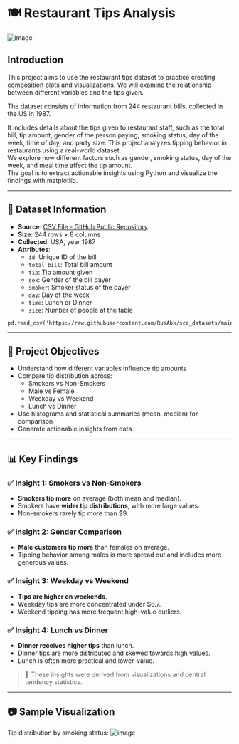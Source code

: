# 🍽️ Restaurant Tips Analysis
![image](https://github.com/user-attachments/assets/075aed6c-b3ab-4f86-8b18-b744fae76a44)

## Introduction
This project aims to use the restaurant tips dataset to practice creating composition plots and visualizations. We will examine the relationship between different variables and the tips given.

The dataset consists of information from 244 restaurant bills, collected in the US in 1987.

It includes details about the tips given to restaurant staff, such as the total bill, tip amount, gender of the person paying, smoking status, day of the week, time of day, and party size.
This project analyzes tipping behavior in restaurants using a real-world dataset.  
We explore how different factors such as gender, smoking status, day of the week, and meal time affect the tip amount.  
The goal is to extract actionable insights using Python and visualize the findings with matplotlib.

---

## 📂 Dataset Information

- **Source**: [CSV File - GitHub Public Repository](https://raw.githubusercontent.com/RusAbk/sca_datasets/main/tips.csv)
- **Size**: 244 rows × 8 columns
- **Collected**: USA, year 1987
- **Attributes**:
  - `id`: Unique ID of the bill
  - `total_bill`: Total bill amount
  - `tip`: Tip amount given
  - `sex`: Gender of the bill payer
  - `smoker`: Smoker status of the payer
  - `day`: Day of the week
  - `time`: Lunch or Dinner
  - `size`: Number of people at the table
```
pd.read_csv('https://raw.githubusercontent.com/RusAbk/sca_datasets/main/tips.csv')
```

---

## 🎯 Project Objectives
- Understand how different variables influence tip amounts
- Compare tip distribution across:
  - Smokers vs Non-Smokers
  - Male vs Female
  - Weekday vs Weekend
  - Lunch vs Dinner
- Use histograms and statistical summaries (mean, median) for comparison
- Generate actionable insights from data

---

## 📊 Key Findings

### ✅ Insight 1: Smokers vs Non-Smokers
- **Smokers tip more** on average (both mean and median).
- Smokers have **wider tip distributions**, with more large values.
- Non-smokers rarely tip more than $9.

### ✅ Insight 2: Gender Comparison
- **Male customers tip more** than females on average.
- Tipping behavior among males is more spread out and includes more generous values.

### ✅ Insight 3: Weekday vs Weekend
- **Tips are higher on weekends**.
- Weekday tips are more concentrated under $6.7.
- Weekend tipping has more frequent high-value outliers.

### ✅ Insight 4: Lunch vs Dinner
- **Dinner receives higher tips** than lunch.
- Dinner tips are more distributed and skewed towards high values.
- Lunch is often more practical and lower-value.

> 📍 These insights were derived from visualizations and central tendency statistics.

---

## 📷 Sample Visualization
Tip distribution by smoking status:
![image](https://github.com/user-attachments/assets/07f3f3ce-c546-46ea-8d65-3f206d2c0fbe)

